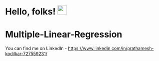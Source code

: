 # Hello, folks! <img src="https://raw.githubusercontent.com/MartinHeinz/MartinHeinz/master/wave.gif" width="30px">

# Multiple-Linear-Regression

You can find me on LinkedIn - https://www.linkedin.com/in/prathamesh-kodilkar-727559231/
